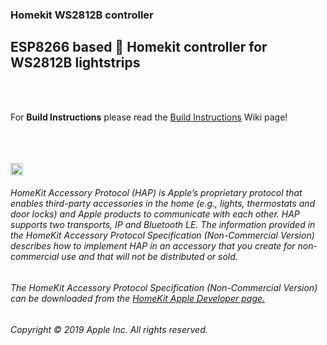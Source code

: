 ### Homekit WS2812B controller
ESP8266 based  Homekit controller for WS2812B lightstrips
------

<br/>
<br/>

For **Build Instructions** please read the [Build Instructions](https://github.com/HomeKidd/Homekit-WS2812B-controller/wiki/Build-Instructions) Wiki page!

<br/>
<br/>
<br/>

<img src="https://freepngimg.com/thumb/apple_logo/25366-7-apple-logo-file.png" width="20"/>

###### HomeKit Accessory Protocol (HAP) is Apple’s proprietary protocol that enables third-party accessories in the home (e.g., lights, thermostats and door locks) and Apple products to communicate with each other. HAP supports two transports, IP and Bluetooth LE. The information provided in the HomeKit Accessory Protocol Specification (Non-Commercial Version) describes how to implement HAP in an accessory that you create for non-commercial use and that will not be distributed or sold.

###### The HomeKit Accessory Protocol Specification (Non-Commercial Version) can be downloaded from the [HomeKit Apple Developer page.](https://developer.apple.com/homekit/)

###### Copyright © 2019 Apple Inc. All rights reserved.
